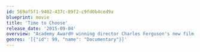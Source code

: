 ```yaml
---
id: 569af5f1-9402-437c-89f2-c9fd0b4ced9a
blueprint: movie
title: 'Time to Choose'
release_date: '2015-09-04'
overview: "Academy Award® winning director Charles Ferguson's new film investigates global climate change villains and heroes, and reveals practical solutions to act on."
genres: '[{"id": 99, "name": "Documentary"}]'
---
```

